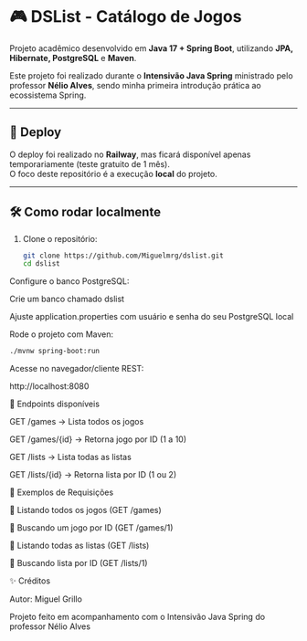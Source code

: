 # 🎮 DSList - Catálogo de Jogos

Projeto acadêmico desenvolvido em **Java 17 + Spring Boot**, utilizando **JPA, Hibernate, PostgreSQL** e **Maven**.  

Este projeto foi realizado durante o **Intensivão Java Spring** ministrado pelo professor **Nélio Alves**, sendo minha primeira introdução prática ao ecossistema Spring. 

---

## 🚀 Deploy
O deploy foi realizado no **Railway**, mas ficará disponível apenas temporariamente (teste gratuito de 1 mês).  
O foco deste repositório é a execução **local** do projeto.

---

## 🛠️ Como rodar localmente

1. Clone o repositório:
   ```bash
   git clone https://github.com/Miguelmrg/dslist.git
   cd dslist
Configure o banco PostgreSQL:

Crie um banco chamado dslist

Ajuste application.properties com usuário e senha do seu PostgreSQL local

Rode o projeto com Maven:
   ```bash
   ./mvnw spring-boot:run
   ```
Acesse no navegador/cliente REST:

http://localhost:8080

📌 Endpoints disponíveis

GET /games → Lista todos os jogos

GET /games/{id} → Retorna jogo por ID (1 a 10)

GET /lists → Lista todas as listas

GET /lists/{id} → Retorna lista por ID (1 ou 2)

📸 Exemplos de Requisições

🔹 Listando todos os jogos (GET /games)


🔹 Buscando um jogo por ID (GET /games/1)


🔹 Listando todas as listas (GET /lists)


🔹 Buscando lista por ID (GET /lists/1)


✨ Créditos

Autor: Miguel Grillo

Projeto feito em acompanhamento com o Intensivão Java Spring do professor Nélio Alves
